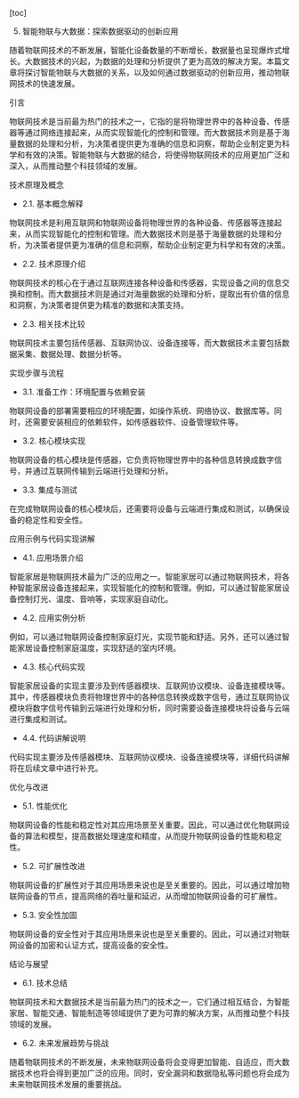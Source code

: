 
[toc]                    
                
                
5. 智能物联与大数据：探索数据驱动的创新应用

随着物联网技术的不断发展，智能化设备数量的不断增长，数据量也呈现爆炸式增长。大数据技术的兴起，为数据的处理和分析提供了更为高效的解决方案。本篇文章将探讨智能物联与大数据的关系，以及如何通过数据驱动的创新应用，推动物联网技术的快速发展。

引言

物联网技术是当前最为热门的技术之一，它指的是将物理世界中的各种设备、传感器等通过网络连接起来，从而实现智能化的控制和管理。而大数据技术则是基于海量数据的处理和分析，为决策者提供更为准确的信息和洞察，帮助企业制定更为科学和有效的决策。智能物联与大数据的结合，将使得物联网技术的应用更加广泛和深入，从而推动整个科技领域的发展。

技术原理及概念

- 2.1. 基本概念解释

物联网技术是利用互联网和物联网设备将物理世界的各种设备、传感器等连接起来，从而实现智能化的控制和管理。而大数据技术则是基于海量数据的处理和分析，为决策者提供更为准确的信息和洞察，帮助企业制定更为科学和有效的决策。

- 2.2. 技术原理介绍

物联网技术的核心在于通过互联网连接各种设备和传感器，实现设备之间的信息交换和控制。而大数据技术则是通过对海量数据的处理和分析，提取出有价值的信息和洞察，为决策者提供更为精准的数据和决策支持。

- 2.3. 相关技术比较

物联网技术主要包括传感器、互联网协议、设备连接等，而大数据技术主要包括数据采集、数据处理、数据分析等。

实现步骤与流程

- 3.1. 准备工作：环境配置与依赖安装

物联网设备的部署需要相应的环境配置，如操作系统、网络协议、数据库等。同时，还需要安装相应的依赖软件，如传感器软件、设备管理软件等。

- 3.2. 核心模块实现

物联网设备的核心模块是传感器，它负责将物理世界中的各种信息转换成数字信号，并通过互联网传输到云端进行处理和分析。

- 3.3. 集成与测试

在完成物联网设备的核心模块后，还需要将设备与云端进行集成和测试，以确保设备的稳定性和安全性。

应用示例与代码实现讲解

- 4.1. 应用场景介绍

智能家居是物联网技术最为广泛的应用之一。智能家居可以通过物联网技术，将各种智能家居设备连接起来，实现智能化的控制和管理。例如，可以通过智能家居设备控制灯光、温度、音响等，实现家庭自动化。

- 4.2. 应用实例分析

例如，可以通过物联网设备控制家庭灯光，实现节能和舒适。另外，还可以通过智能家居设备控制家庭温度，实现舒适的室内环境。

- 4.3. 核心代码实现

智能家居设备的实现主要涉及到传感器模块、互联网协议模块、设备连接模块等。其中，传感器模块负责将物理世界中的各种信息转换成数字信号，通过互联网协议模块将数字信号传输到云端进行处理和分析，同时需要设备连接模块将设备与云端进行集成和测试。

- 4.4. 代码讲解说明

代码实现主要涉及传感器模块、互联网协议模块、设备连接模块等，详细代码讲解将在后续文章中进行补充。

优化与改进

- 5.1. 性能优化

物联网设备的性能和稳定性对其应用场景至关重要。因此，可以通过优化物联网设备的算法和模型，提高数据处理速度和精度，从而提升物联网设备的性能和稳定性。

- 5.2. 可扩展性改进

物联网设备的扩展性对于其应用场景来说也是至关重要的。因此，可以通过增加物联网设备的节点，提高网络的吞吐量和延迟，从而增加物联网设备的可扩展性。

- 5.3. 安全性加固

物联网设备的安全性对于其应用场景来说也是至关重要的。因此，可以通过对物联网设备的加密和认证方式，提高设备的安全性。

结论与展望

- 6.1. 技术总结

物联网技术和大数据技术是当前最为热门的技术之一，它们通过相互结合，为智能家居、智能交通、智能制造等领域提供了更为可靠的解决方案，从而推动整个科技领域的发展。

- 6.2. 未来发展趋势与挑战

随着物联网技术的不断发展，未来物联网设备将会变得更加智能、自适应，而大数据技术也将会得到更加广泛的应用。同时，安全漏洞和数据隐私等问题也将会成为未来物联网技术发展的重要挑战。

